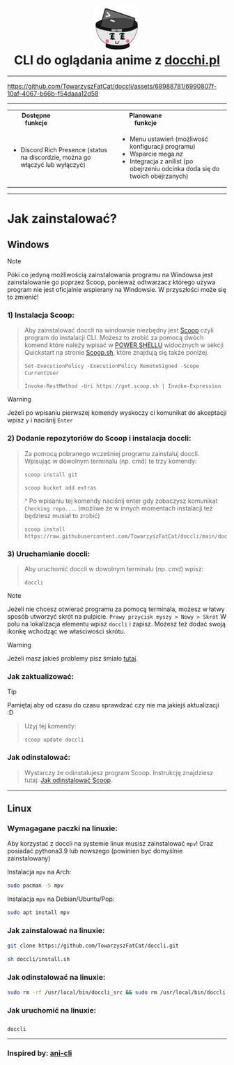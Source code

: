 <h1 align="center">
<img src="icon.png" alt="Icon" width="100" height="100"> <br>
CLI do oglądania anime z <a href="https://docchi.pl/">docchi.pl</a>
</h1>

---

https://github.com/TowarzyszFatCat/doccli/assets/68988781/6990807f-10af-4067-b66b-f54daaa12d58

---

<table align="center">
<tr>
    <th><div style="width:50%">Dostępne funkcje</div></th>
    <th><div style="width:50%">Planowane funkcje</div></th>
</tr>
<tr>
<td>

- Discord Rich Presence (status na discordzie, można go włączyć lub wyłączyć)

</td>
<td>

- Menu ustawień (możliwość konfiguracji programu)
- Wsparcie mega.nz
- Integracja z anilist (po obejrzeniu odcinka doda się do twoich obejrzanych)

</td>
</tr>
</table>

---
# Jak zainstalować?
## Windows

> [!NOTE]
> Póki co jedyną możliwością zainstalowania programu na Windowsa jest zainstalowanie go poprzez Scoop, ponieważ odtwarzacz którego używa program nie jest oficjalnie wspierany na Windowsie. W przyszłości może się to zmienić!

### 1) Instalacja Scoop:
> Aby zainstalować doccli na windowsie niezbędny jest <a href="https://scoop.sh/">Scoop</a> czyli program do instalacji CLI.
> Możesz to zrobić za pomocą dwóch komend które należy wpisać w <a href="https://www.google.com/search?q=powershell+jak+w%C5%82%C4%85czy%C4%87">POWER SHELLU</a> widocznych w sekcji Quickstart na stronie <a href="https://scoop.sh/">Scoop.sh</a>, które znajdują się także poniżej.
> ```
> Set-ExecutionPolicy -ExecutionPolicy RemoteSigned -Scope CurrentUser
> ```
> ```
> Invoke-RestMethod -Uri https://get.scoop.sh | Invoke-Expression
> ```

> [!WARNING]
> Jeżeli po wpisaniu pierwszej komendy wyskoczy ci komunikat do akceptacji wpisz `y` i naciśnij `Enter`

### 2) Dodanie repozytoriów do Scoop i instalacja doccli:
> Za pomocą pobranego wcześniej programu zainstaluj doccli. Wpisując w dowolnym terminalu (np. cmd) te trzy komendy:
> ```
> scoop install git
> ```
> ```
> scoop bucket add extras
> ```
> ^ Po wpisaniu tej komendy naciśnij enter gdy zobaczysz komunikat `Checking repo...`. (możliwe że w innych momentach instalacji też będziesz musiał to zrobić)
> ```
> scoop install https://raw.githubusercontent.com/TowarzyszFatCat/doccli/main/doccli.json
> ```

### 3) Uruchamianie doccli:
> Aby uruchomić doccli w dowolnym terminalu (np. cmd) wpisz:
> ```
> doccli
> ```

> [!NOTE]
> Jeżeli nie chcesz otwierać programu za pomocą terminala, możesz w łatwy sposób utworzyć skrót na pulpicie.
> `Prawy przycisk myszy > Nowy > Skrót`
> W polu na lokalizacja elementu wpisz `doccli` i zapisz.
> Możesz też dodać swoją ikonkę wchodząc we właściwości skrótu.


> [!WARNING]
> Jeżeli masz jakieś problemy pisz śmiało <a href="https://github.com/TowarzyszFatCat/doccli/issues/new">tutaj</a>.



### Jak zaktualizować:
> [!TIP]
> Pamiętaj aby od czasu do czasu sprawdzać czy nie ma jakiejś aktualizacji :D

> Użyj tej komendy:
> ```
> scoop update doccli
> ```

### Jak odinstalować:
> Wystarczy że odinstalujesz program Scoop. Instrukcję znajdziesz tutaj:
> <a href="https://github.com/ScoopInstaller/Scoop/wiki/Uninstalling-Scoop">Jak odinstalować Scoop</a>.
---

## Linux

### Wymagagane paczki na linuxie:
Aby korzystać z doccli na systemie linux musisz zainstalować `mpv`! Oraz posiadać pythona3.9 lub nowszego (powinien być domyślnie zainstalowany)

Instalacja `mpv` na Arch:
```bash
sudo pacman -S mpv
```

Instalacja `mpv` na Debian/Ubuntu/Pop:
```bash
sudo apt install mpv
```

### Jak zainstalować na linuxie:
```bash
git clone https://github.com/TowarzyszFatCat/doccli.git
```
```bash
sh doccli/install.sh
```

### Jak odinstalować na linuxie:
```bash
sudo rm -rf /usr/local/bin/doccli_src && sudo rm /usr/local/bin/doccli
```

### Jak uruchomić na linuxie:
#####
```bash
doccli
```

---
### Inspired by: <a href="https://github.com/pystardust/ani-cli">ani-cli</a>

